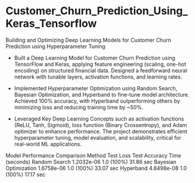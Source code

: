 # Customer_Churn_Prediction_Using_Keras_Tensorflow
Building and Optimizing Deep Learning Models for Customer Churn Prediction using Hyperparameter Tuning

- Built a Deep Learning Model for Customer Churn Prediction using TensorFlow and Keras, applying feature engineering (scaling, one-hot encoding) on structured financial data. Designed a feedforward neural network with tunable layers, activation functions, and learning rates.

- Implemented Hyperparameter Optimization using Random Search, Bayesian Optimization, and Hyperband to fine-tune model architecture. Achieved 100% accuracy, with Hyperband outperforming others by minimizing loss and reducing training time by ~50%.

- Leveraged Key Deep Learning Concepts such as activation functions (ReLU, Tanh, Sigmoid), loss function (Binary Crossentropy), and Adam optimizer to enhance performance. The project demonstrates efficient hyperparameter tuning, model evaluation, and scalability, critical for real-world ML applications.

Model Performance Comparison
Method	Test Loss	Test Accuracy	Time (seconds)
Random Search	1.2032e-06	1.0 (100%)	31.86 sec
Bayesian Optimization	1.6758e-06	1.0 (100%)	33.07 sec
Hyperband	4.8498e-08	1.0 (100%)	17.17 sec

